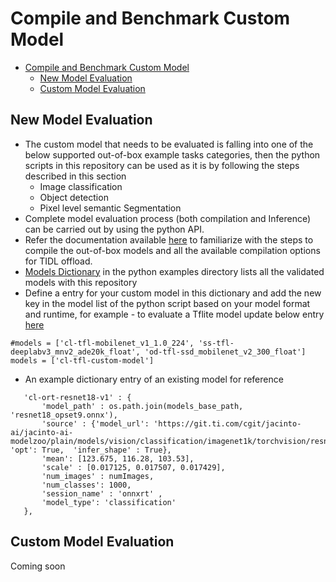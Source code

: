 # Compile and Benchmark Custom Model
<!-- TOC -->

- [Compile and Benchmark Custom Model](#compile-and-benchmark-custom-model)
  - [New Model Evaluation](#new-model-evaluation)
  - [Custom Model Evaluation](#custom-model-evaluation)

<!-- /TOC -->
## New Model Evaluation
- The custom model that needs to be evaluated is falling into one of the below supported out-of-box example tasks categories, then the python scripts in this repository can be used as it is by following the steps described in this section
  - Image classification
  - Object detection
  - Pixel level semantic Segmentation
- Complete model evaluation process (both compilation and Inference) can be carried out by using the python API. 
- Refer the documentation available [here](examples/osrt_python/README.md) to familiarize with the steps to compile the out-of-box models and all the available compilation options for TIDL offload.
- [Models Dictionary](examples/osrt_python/model_configs.py) in the python examples directory lists all the validated models with this repository
- Define a entry for your custom model in this dictionary and add the new key in the model list of the python script based on your model format and runtime, for example - to evaluate a Tflite model update below entry [here](examples/osrt_python/tfl/tflrt_delegate.py)

 ```
#models = ['cl-tfl-mobilenet_v1_1.0_224', 'ss-tfl-deeplabv3_mnv2_ade20k_float', 'od-tfl-ssd_mobilenet_v2_300_float']
models = ['cl-tfl-custom-model']

```

- An example dictionary entry of an existing model for reference

 ```
    'cl-ort-resnet18-v1' : {
        'model_path' : os.path.join(models_base_path, 'resnet18_opset9.onnx'),
        'source' : {'model_url': 'https://git.ti.com/cgit/jacinto-ai/jacinto-ai-modelzoo/plain/models/vision/classification/imagenet1k/torchvision/resnet18_opset9.onnx', 'opt': True,  'infer_shape' : True},
        'mean': [123.675, 116.28, 103.53],
        'scale' : [0.017125, 0.017507, 0.017429],
        'num_images' : numImages,
        'num_classes': 1000,
        'session_name' : 'onnxrt' ,
        'model_type': 'classification'
    },

```


## Custom Model Evaluation

Coming soon
